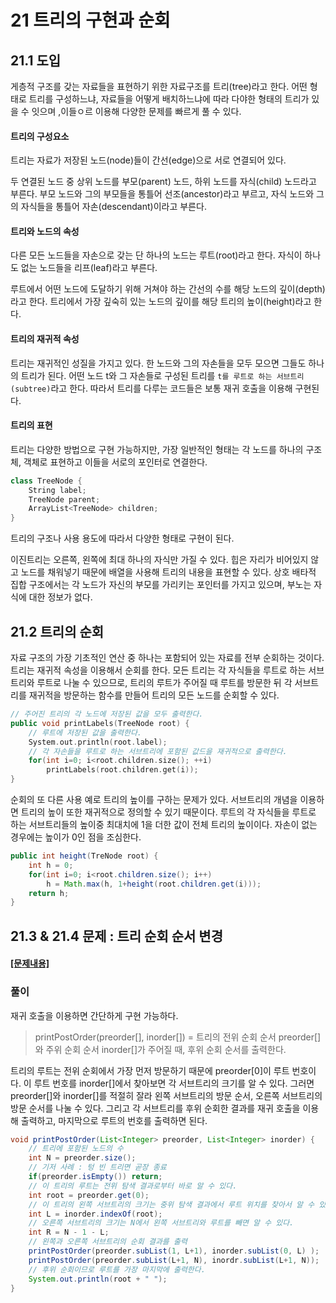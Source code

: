 # 21 트리의 구현과 순회

## 21.1 도입

게층적 구조를 갖는 자료들을 표현하기 위한 자료구조를 트리(tree)라고 한다. 어떤 형태로 트리를 구성하느냐, 자료들을 어떻게 배치하느냐에 따라 다야한 형태의 트리가 있을 수 잇으며 ,이들ㅇ르 이용해 다양한 문제를 빠르게 풀 수 있다.



#### 트리의 구성요소

트리는 자료가 저장된 노드(node)들이 간선(edge)으로 서로 연결되어 있다.

두 연결된 노드 중 상위 노드를 부모(parent) 노드, 하위 노드를 자식(child) 노드라고 부른다. 부모 노드와 그의 부모들을 통틀어 선조(ancestor)라고 부르고, 자식 노드와 그의 자식들을 통틀어 자손(descendant)이라고 부른다. 



#### 트리와 노드의 속성

다른 모든 노드들을 자손으로 갖는 단 하나의 노드는 루트(root)라고 한다. 자식이 하나도 없는 노드들을 리프(leaf)라고 부른다. 

루트에서 어떤 노드에 도달하기 위해 거쳐야 하는 간선의 수를 해당 노드의 깊이(depth)라고 한다. 트리에서 가장 깊숙히 있는 노드의 깊이를 해당 트리의 높이(height)라고 한다. 



#### 트리의 재귀적 속성

트리는 재귀적인 성질을 가지고 있다. 한 노드와 그의 자손들을 모두 모으면 그들도 하나의 트리가 된다. 어떤 노드 t와 그 자손들로 구성된 트리를 `t를 루트로 하는 서브트리(subtree)`라고 한다. 따라서 트리를 다루는 코드들은 보통 재귀 호출을 이용해 구현된다.



#### 트리의 표현

트리는 다양한 방법으로 구현 가능하지만, 가장 일반적인 형태는 각 노드를 하나의 구조체, 객체로 표현하고 이들을 서로의 포인터로 연결한다.

```c++
class TreeNode {
    String label;
    TreeNode parent;
    ArrayList<TreeNode> children;
}
```

트리의 구조나 사용 용도에 따라서 다양한 형태로 구현이 된다. 

이진트리는 오른쪽, 왼쪽에 최대 하나의 자식만 가질 수 있다. 힙은 자리가 비어있지 않고 노드를 채워넣기 때문에 배열을 사용해 트리의 내용을 표현할 수 있다. 상호 배타적 집합 구조에서는 각 노드가 자신의 부모를 가리키는 포인터를 가지고 있으며, 부노는 자식에 대한 정보가 없다.



## 21.2 트리의 순회

자료 구조의 가장 기초적인 연산 중 하나는 포함되어 있는 자료를 전부 순회하는 것이다. 트리는 재귀적 속성을 이용해서 순회를 한다. 모든 트리는 각 자식들을 루트로 하는 서브트리와 루트로 나눌 수 있으므로, 트리의 루트가 주어질 때 루트를 방문한 뒤 각 서브트리를 재귀적을 방문하는 함수를 만들어 트리의 모든 노드를 순회할 수 있다.

```c++
// 주어진 트리의 각 노드에 저장된 값을 모두 출력한다.
public void printLabels(TreeNode root) {
    // 루트에 저장된 값을 출력한다.
    System.out.println(root.label);
    // 각 자손들을 루트로 하는 서브트리에 포함된 값드을 재귀적으로 출력한다.
    for(int i=0; i<root.children.size(); ++i)
        printLabels(root.children.get(i));
}
```



순회의 또 다른 사용 예로 트리의 높이를 구하는 문제가 있다. 서브트리의 개념을 이용하면 트리의 높이 또한 재귀적으로 정의할 수 있기 때문이다. 루트의 각 자식들을 루트로 하는 서브트리들의 높이중 최대치에 1을 더한 값이 전체 트리의 높이이다. 자손이 없는 경우에는 높이가 0인 점을 조심한다.

```java
public int height(TreNode root) {
    int h = 0;
    for(int i=0; i<root.children.size(); i++)
        h = Math.max(h, 1+height(root.children.get(i)));
    return h;
}
```





## 21.3 & 21.4 문제 : 트리 순회 순서 변경

#### [[문제내용]](https://algospot.com/judge/problem/read/TRAVERSAL)

### 풀이

재귀 호출을 이용하면 간단하게 구현 가능하다.

> printPostOrder(preorder[], inorder[]) = 트리의 전위 순회 순서 preorder[]와 주위 순회 순서 inorder[]가 주어질 때, 후위 순회 순서를 출력한다.

트리의 루트는 전위 순회에서 가장 먼저 방문하기 때문에 preorder[0]이 루트 번호이다. 이 루트 번호를 inorder[]에서 찾아보면 각 서브트리의 크기를 알 수 있다. 그러면 preorder[]와 inorder[]를 적절히 잘라 왼쪽 서브트리의 방문 순서, 오른쪽 서브트리의 방문 순서를 나눌 수 있다. 그리고 각 서브트리를 후위 순회한 결과를 재귀 호출을 이용해 출력하고, 마지막으로 루트의 번호를 출력하면 된다.

```java
void printPostOrder(List<Integer> preorder, List<Integer> inorder) {
    // 트리에 포함된 노드의 수
    int N = preorder.size();
    // 기저 사례 : 텅 빈 트리면 곧장 종료
    if(preorder.isEmpty()) return;
    // 이 트리의 루트는 전위 탐색 결과로부터 바로 알 수 있다.
    int root = preorder.get(0);
    // 이 트리의 왼쪽 서브트리의 크기는 중위 탐색 결과에서 루트 위치를 찾아서 알 수 있다.
    int L = inorder.indexOf(root);
    // 오른쪽 서브트리의 크기는 N에서 왼쪽 서브트리와 루트를 빼면 알 수 있다.
    int R = N - 1 - L;
    // 왼쪽과 오른쪽 서브트리의 순회 결과를 출력
    printPostOrder(preorder.subList(1, L+1), inorder.subList(0, L) );
    printPostOrder(preorder.subList(L+1, N), inordr.subList(L+1, N));
    // 후위 순회이므로 루트를 가장 마지막에 출력한다.
    System.out.println(root + " ");
}
```